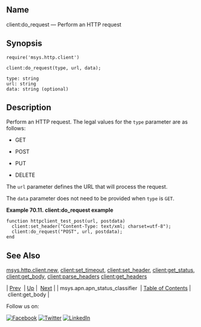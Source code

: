 <a name="lua.ref.client_do_request"></a>
## Name

client:do_request — Perform an HTTP request

<a name="idp15187904"></a>
## Synopsis

`require('msys.http.client')`

`client:do_request(type, url, data);`

```
type: string
url: string
data: string (optional)
```
<a name="idp15191648"></a>
## Description

Perform an HTTP request. The legal values for the `type` parameter are as follows:

*   GET

*   POST

*   PUT

*   DELETE

The `url` parameter defines the URL that will process the request.

The `data` parameter does not need to be provided when `type` is `GET`.

<a name="lua.ref.client_do_request.example"></a>

**Example 70.11. client:do_request example**

```
function httpclient_test_post(url, postdata)
  client:set_header("Content-Type: text/xml; charset=utf-8");
  client:do_request("POST", url, postdata);
end
```

<a name="idp15202576"></a>
## See Also

[msys.http.client.new](lua.ref.msys.http.client.new.php "msys.http.client.new"), [client:set_timeout](lua.ref.client_set_timeout.php "client:set_timeout"), [client:set_header](lua.ref.client_set_header.php "client:set_header"), [client:get_status](lua.ref.client_get_status.php "client:get_status"), [client:get_body](lua.ref.client_get_body.php "client:get_body"), [client:parse_headers](lua.ref.client_parse_headers.php "client:parse_headers") [client:get_headers](lua.ref.client_get_headers.php "client:get_headers")

| [Prev](lua.ref.msys.apn.apn_status_classifier.php)  | [Up](lua.function.details.php) |  [Next](lua.ref.client_get_body.php) |
| msys.apn.apn_status_classifier  | [Table of Contents](index.php) |  client:get_body |

Follow us on:

[![Facebook](https://support.messagesystems.com/images/icon-facebook.png)](http://www.facebook.com/messagesystems) [![Twitter](https://support.messagesystems.com/images/icon-twitter.png)](http://twitter.com/#!/MessageSystems) [![LinkedIn](https://support.messagesystems.com/images/icon-linkedin.png)](http://www.linkedin.com/company/message-systems)